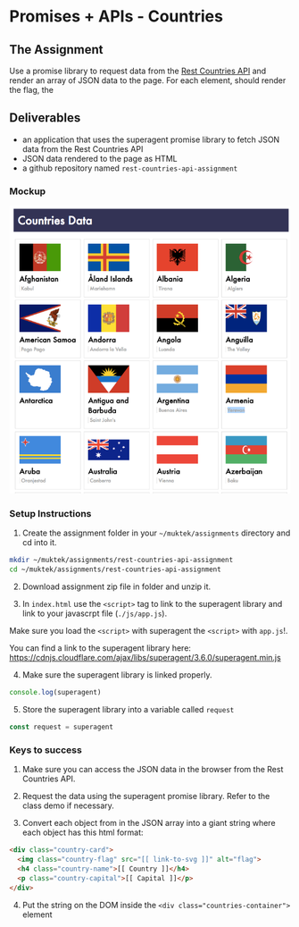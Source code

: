 # Promises + APIs - Countries

## The Assignment

Use a promise library to request data from the [Rest Countries API](https://restcountries.eu/) and render an array of JSON data to the page. For each element, should render the flag, the


## Deliverables
- an application that uses the superagent promise library to fetch JSON data from the Rest Countries API
- JSON data rendered to the page as HTML
- a github repository named `rest-countries-api-assignment`


### Mockup
![demo](./mockups/countries-demo.png)


### Setup Instructions
1. Create the assignment folder in your `~/muktek/assignments` directory and cd into it.
```sh
mkdir ~/muktek/assignments/rest-countries-api-assignment
cd ~/muktek/assignments/rest-countries-api-assignment
```

2. Download assignment zip file in folder and unzip it.

3. In `index.html` use the `<script>` tag to link to the superagent library and link to your javascrpt file (`./js/app.js`).

Make sure you load the `<script>` with superagent the `<script>` with `app.js`!.

You can find a link to the superagent library here:
https://cdnjs.cloudflare.com/ajax/libs/superagent/3.6.0/superagent.min.js

4. Make sure the superagent library is linked properly.
```js
console.log(superagent)
```

5. Store the superagent library into a variable called `request`
```js
const request = superagent
```

### Keys to success

1. Make sure you can access the JSON data in the browser from the Rest Countries API.

2. Request the data using the superagent promise library. Refer to the class demo if necessary.

3. Convert each object from in the JSON array into a giant string where each object has this html format:
```html
<div class="country-card">
  <img class="country-flag" src="[[ link-to-svg ]]" alt="flag">
  <h4 class="country-name">[[ Country ]]</h4>
  <p class="country-capital">[[ Capital ]]</p>
</div>
```

4. Put the string on the DOM inside the `<div class="countries-container">` element
